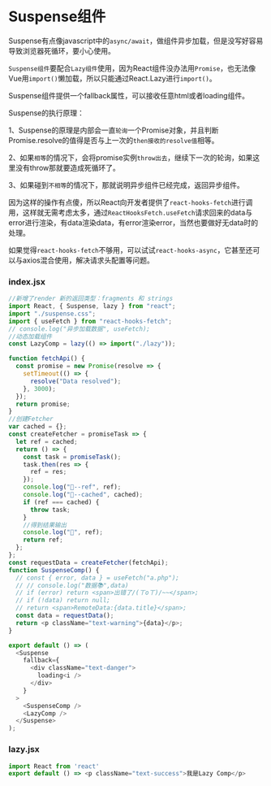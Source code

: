 # Suspense组件
Suspense有点像javascript中的`async/await`，做组件异步加载，但是没写好容易导致浏览器死循环，要小心使用。

`Suspense组件`要配合`Lazy组件`使用，因为React组件没办法用`Promise`，也无法像Vue用`import()`懒加载，所以只能通过React.Lazy进行`import()`。

Suspense组件提供一个fallback属性，可以接收任意html或者loading组件。


Suspense的执行原理：

1、Suspense的原理是内部会一直`轮询`一个Promise对象，并且判断Promise.resolve的值得是否与上一次的`then接收的resolve值`相等。

2、如果`相等`的情况下，会将promise实例`throw出去`，继续下一次的轮询，如果这里没有throw那就要造成死循环了。

3、如果碰到`不相等`的情况下，那就说明异步组件已经完成，返回异步组件。


因为这样的操作有点傻，所以React向开发者提供了`react-hooks-fetch`进行调用，这样就无需考虑太多，通过`ReactHooksFetch.useFetch`请求回来的data与error进行渲染，有data渲染data，有error渲染error，当然也要做好无data时的处理。


如果觉得`react-hooks-fetch`不够用，可以试试`react-hooks-async`，它甚至还可以与axios混合使用，解决请求头配置等问题。

### index.jsx
```javascript 
//新增了render 新的返回类型：fragments 和 strings
import React, { Suspense, lazy } from "react";
import "./suspense.css";
import { useFetch } from "react-hooks-fetch";
// console.log("异步加载数据", useFetch);
//动态加载组件
const LazyComp = lazy(() => import("./lazy"));

function fetchApi() {
  const promise = new Promise(resolve => {
    setTimeout(() => {
      resolve("Data resolved");
    }, 3000);
  });
  return promise;
}
//创建Fetcher
var cached = {};
const createFetcher = promiseTask => {
  let ref = cached;
  return () => {
    const task = promiseTask();
    task.then(res => {
      ref = res;
    });
    console.log("🌲--ref", ref);
    console.log("🌺--cached", cached);
    if (ref === cached) {
      throw task;
    }
    //得到结果输出
    console.log("🍎", ref);
    return ref;
  };
};
const requestData = createFetcher(fetchApi);
function SuspenseComp() {
  // const { error, data } = useFetch("a.php");
  // // console.log("数据📚",data)
  // if (error) return <span>出错了/(ㄒoㄒ)/~~</span>;
  // if (!data) return null;
  // return <span>RemoteData:{data.title}</span>;
  const data = requestData();
  return <p className="text-warning">{data}</p>;
}

export default () => (
  <Suspense
    fallback={
      <div className="text-danger">
        loading<i />
      </div>
    }
  >
    <SuspenseComp />
    <LazyComp />
  </Suspense>
);
```

### lazy.jsx
```javascript
import React from 'react'
export default () => <p className="text-success">我是Lazy Comp</p>
```
